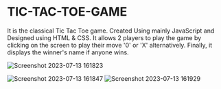 # TIC-TAC-TOE-GAME

It is the classical Tic Tac Toe game.
Created Using mainly JavaScript and Designed using HTML & CSS.
It allows 2 players to play the game by clicking on the screen to play their move '0' or 'X' alternatively.
Finally, it displays the winner's name if anyone wins.


![Screenshot 2023-07-13 161823](https://github.com/Abhay2807/TIC-TAC-TOE-GAME/assets/76277587/f642a17a-eb87-4de2-88e8-8f4e8f33ab9c)

![Screenshot 2023-07-13 161847](https://github.com/Abhay2807/TIC-TAC-TOE-GAME/assets/76277587/ba31590f-09cc-402a-89af-db0e575f8380)
![Screenshot 2023-07-13 161929](https://github.com/Abhay2807/TIC-TAC-TOE-GAME/assets/76277587/e9458244-250b-4f68-b497-dcc40029dde3)


